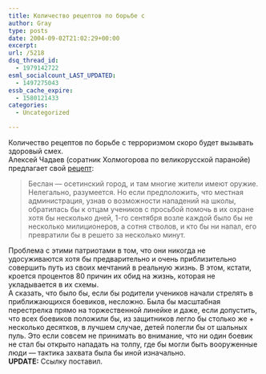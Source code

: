 ```yaml
---
title: Количество рецептов по борьбе с
author: Gray
type: posts
date: 2004-09-02T21:02:29+00:00
excerpt:
url: /5218
dsq_thread_id:
  - 1979142722
esml_socialcount_LAST_UPDATED:
  - 1497275043
essb_cache_expire:
  - 1580121433
categories:
  - Uncategorized

---
```








Количество рецептов по борьбе с терроризмом скоро будет вызывать здоровый смех.  
Алексей Чадаев (соратник Холмогорова по великорусской паранойе) предлагает свой <a href="http://www.russ.ru/culture/20040902_cron.html" target="_blank">рецепт</a>:

> Беслан &#8212; осетинский город, и там многие жители имеют оружие. Нелегально, разумеется. Но если предположить, что местная администрация, узнав о возможности нападений на школы, обратилась бы к отцам учеников с просьбой помочь в их охране хотя бы несколько дней, 1-го сентября возле каждой было бы не несколько милиционеров, а сотня стволов, и кто бы ни напал, его превратили бы в решето за несколько минут.

Проблема с этими патриотами в том, что они никогда не удосуживаются хотя бы предварительно и очень приблизительно совершить путь из своих мечтаний в реальную жизнь. В этом, кстати, кроется процентов 80 причин их обид на жизнь, которая не укладывается в их схемы.  
А сказать, что было бы, если бы родители учеников начали стрелять в приближающихся боевиков, несложно. Была бы масштабная перестрелка прямо на торжественной линейке и даже, если допустить, что всех боевиков положили бы, из защитников легло бы столько же + несколько десятков, в лучшем случае, детей полегли бы от шальных пуль. Это если совсем не принимать во внимание, что ни один боевик не стал бы открыто нападать на толпу, где бы могли быть вооруженные люди &#8212; тактика захвата была бы иной изначально.  
**UPDATE:** Ссылку поставил.